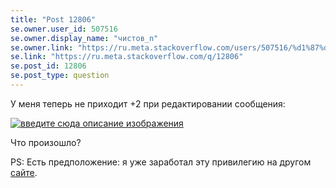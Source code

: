 ```yaml
---
title: "Post 12806"
se.owner.user_id: 507516
se.owner.display_name: "чистов_n"
se.owner.link: "https://ru.meta.stackoverflow.com/users/507516/%d1%87%d0%b8%d1%81%d1%82%d0%be%d0%b2-n"
se.link: "https://ru.meta.stackoverflow.com/q/12806"
se.post_id: 12806
se.post_type: question
---
```

<p>У меня теперь не приходит +2 при редактировании сообщения:</p>
<p><a href="https://i.stack.imgur.com/nmqi0.png" rel="nofollow noreferrer"><img src="https://i.stack.imgur.com/nmqi0.png" alt="введите сюда описание изображения" /></a></p>
<p>Что произошло?</p>
<p>PS: Есть предположение: я уже заработал эту привилегию на другом <a href="https://languagedesign.stackexchange.com/users/586/nchistov">сайте</a>.</p>
